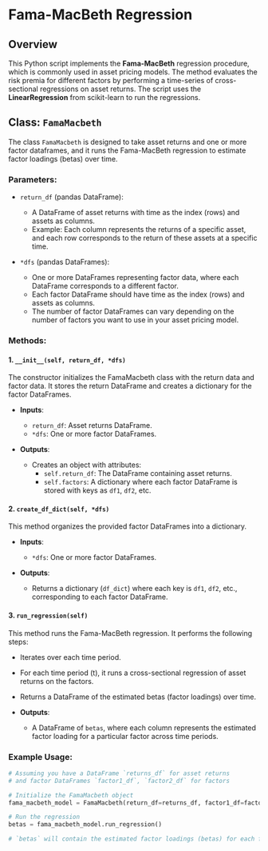 # Fama-MacBeth Regression

## Overview
This Python script implements the **Fama-MacBeth** regression procedure, which is commonly used in asset pricing models. The method evaluates the risk premia for different factors by performing a time-series of cross-sectional regressions on asset returns. The script uses the **LinearRegression** from scikit-learn to run the regressions.

## Class: `FamaMacbeth`

The class `FamaMacbeth` is designed to take asset returns and one or more factor dataframes, and it runs the Fama-MacBeth regression to estimate factor loadings (betas) over time.

### Parameters:

- `return_df` (pandas DataFrame): 
  - A DataFrame of asset returns with time as the index (rows) and assets as columns.
  - Example: Each column represents the returns of a specific asset, and each row corresponds to the return of these assets at a specific time.

- `*dfs` (pandas DataFrames):
  - One or more DataFrames representing factor data, where each DataFrame corresponds to a different factor.
  - Each factor DataFrame should have time as the index (rows) and assets as columns.
  - The number of factor DataFrames can vary depending on the number of factors you want to use in your asset pricing model.

### Methods:

#### 1. `__init__(self, return_df, *dfs)`
The constructor initializes the FamaMacbeth class with the return data and factor data. It stores the return DataFrame and creates a dictionary for the factor DataFrames.

- **Inputs**:
  - `return_df`: Asset returns DataFrame.
  - `*dfs`: One or more factor DataFrames.

- **Outputs**:
  - Creates an object with attributes:
    - `self.return_df`: The DataFrame containing asset returns.
    - `self.factors`: A dictionary where each factor DataFrame is stored with keys as `df1`, `df2`, etc.

#### 2. `create_df_dict(self, *dfs)`
This method organizes the provided factor DataFrames into a dictionary.

- **Inputs**:
  - `*dfs`: One or more factor DataFrames.
  
- **Outputs**:
  - Returns a dictionary (`df_dict`) where each key is `df1`, `df2`, etc., corresponding to each factor DataFrame.

#### 3. `run_regression(self)`
This method runs the Fama-MacBeth regression. It performs the following steps:
- Iterates over each time period.
- For each time period (t), it runs a cross-sectional regression of asset returns on the factors.
- Returns a DataFrame of the estimated betas (factor loadings) over time.

- **Outputs**:
  - A DataFrame of `betas`, where each column represents the estimated factor loading for a particular factor across time periods.

### Example Usage:

```python
# Assuming you have a DataFrame `returns_df` for asset returns
# and factor DataFrames `factor1_df`, `factor2_df` for factors

# Initialize the FamaMacbeth object
fama_macbeth_model = FamaMacbeth(return_df=returns_df, factor1_df=factor1_df, factor2_df=factor2_df)

# Run the regression
betas = fama_macbeth_model.run_regression()

# `betas` will contain the estimated factor loadings (betas) for each factor
